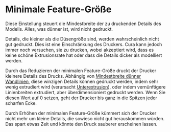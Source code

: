 Minimale Feature-Größe
====
Diese Einstellung steuert die Mindestbreite der zu druckenden Details des Modells. Alles, was dünner ist, wird nicht gedruckt.

Details, die kleiner als die Düsengröße sind, werden wahrscheinlich nicht gut gedruckt. Dies ist eine Einschränkung des Druckers. Cura kann jedoch immer noch versuchen, sie zu drucken, wobei akzeptiert wird, dass es keine schöne Extrusionsrate hat oder dass die Details dicker als modelliert werden.

Durch das Reduzieren der minimalen Feature-Größe druckt der Drucker kleinere Details des Drucks. Abhängig von
 [Mindestbreite dünner Wandlinien](min_bead_width.md), diese winzigen Details können gedruckt werden, indem sehr wenig extrudiert wird
(verursacht [Unterextrusion](../troubleshooting/underextrusion.md)), oder indem vernünftigere Linienbreiten extrudiert, aber überdimensioniert gedruckt werden. Wenn Sie diesen Wert auf 0 setzen, geht der Drucker bis ganz in die Spitzen jeder scharfen Ecke.

Durch Erhöhen der minimalen Feature-Größe kümmert sich der Drucker nicht mehr um kleine Details, die sowieso nicht gut herauskommen würden. Das spart etwas Zeit und könnte den Druck sauberer erscheinen lassen.